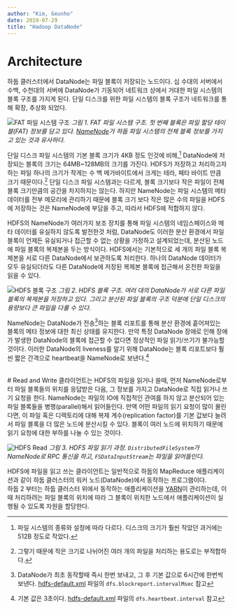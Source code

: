 ```yaml
---
author: "Kim, Geunho"
date: 2019-07-29
title: "Hadoop DataNode"
---
```



# Architecture 
하둡 클러스터에서 DataNode는 파일 블록이 저장되는 노드이다. 십 수대의 서버에서 수백, 수천대의 서버에 DataNode가 기동되어 네트워크 상에서 거대한 파일 시스템의 블록 구조를 가지게 된다. 단일 디스크를 위한 파일 시스템의 블록 구조가 네트워크를 통해 확장, 추상화 되었다.

![FAT 파일 시스템 구조](/hadoop-datanode-1.png) _그림 1. FAT 파일 시스템 구조. 첫 번째 블록은 파일 할당 테이블(FAT) 정보를 담고 있다. [NameNode](/posts/hadoop-namenode/)가 하둡 파일 시스템의 전체 블록 정보를 가지고 있는 것과 유사하다._

단일 디스크 파일 시스템의 기본 블록 크기가 4KB 정도 인것에 비해,[^1] DataNode에 저장되는 블록의 크기는 64MB~128MB의 크기를 가진다. HDFS가 저장하고 처리하고자 하는 파일 하나의 크기가 작게는 수 백 메가바이트에서 크게는 테라, 페타 바이트 만큼 크기 때문이다.[^2] 
단일 디스크 파일 시스템과는 다르게, 블록 크기보다 작은 파일이 전체 블록 크기만큼의 공간을 차지하지는 않는다. 하지만 NameNode는 파일 시스템의 메타데이터를 전부 메모리에 관리하기 때문에 블록 크기 보다 작은 많은 수의 파일을 HDFS에 저장하는 것은 NameNode에 부담을 주고, 따라서 HDFS에 적합하지 않다.

HDFS의 NameNode가 여러가지 보조 장치를 통해 파일 시스템의 네임스페이스와 메타 데이터를 유실하지 않도록 발전한것 처럼, DataNode도 이러한 분산 환경에서 파일 블록이 언제든 유실되거나 접근할 수 없는 상황을 가정하고 설계되었는데, 분산된 노드에 파일 블록의 복제본을 두는 방식이다. HDFS에서는 기본적으로 세 개의 파일 블록 복제본을 서로 다른 DataNode에서 보관하도록 처리한다. 하나의 DataNode 데이터가 모두 유실되더라도 다른 DataNode에 저장된 복제본 블록에 접근해서 온전한 파일을 읽을 수 있다. 

![HDFS 블록 구조](/hadoop-datanode-2.png) _그림 2. HDFS 블록 구조. 여러 대의 DataNode가 서로 다른 파일 블록의 복제본을 저장하고 있다. 그리고 분산된 파일 블록의 구조 덕분에 단일 디스크의 용량보다 큰 파일을 다룰 수 있다._

NameNode는 DataNode가 전송[^3]하는 블록 리포트를 통해 분산 환경에 흩어져있는 블록의 메타 정보에 대한 최신 상태를 유지한다. 만약 특정 DataNode 장애로 인해 장애가 발생한 DataNode의 블록에 접근할 수 없다면 정상적인 파일 읽기/쓰기가 불가능할 것이다. 이러한 DataNode의 liveness를 알기 위해 DataNode는 블록 리포트보다 훨씬 짧은 간격으로 heartbeat을 NameNode로 보낸다.[^4]

<br />
# Read and Write
클라이언트는 HDFS의 파일을 읽거나 쓸때, 먼저 NameNode로부터 파일 블록들의 위치를 응답받은 다음, 그 정보를 가지고 DataNode로 직접 읽거나 쓰기 요청을 한다. NameNode는 파일의 IO에 직접적인 관여를 하지 않고 분산되어 있는 파일 블록들을 병행(parallel)해서 읽어들인다. 만액 어떤 파일의 읽기 요청이 많이 몰린다면, 이 파일 혹은 디렉토리에 대해 복제 계수(replication factor)를 기본 값보다 늘려서 파일 블록을 더 많은 노드에 분산시킬 수 있다. 블록이 여러 노드에 위치하기 때문에 읽기 요청에 대한 부하를 나눌 수 있는 것이다.

![HDFS Read](/hadoop-datanode-3.png) _그림 3. HDFS 파일 읽기 과정. `DistributedFileSystem`가 NameNode로 RPC 통신을 하고, `FSDataInputStream`는 파일을 읽어들인다._

HDFS에 파일을 읽고 쓰는 클라이언트는 일반적으로 하둡의 MapReduce 애플리케이션과 같이 하둡 클러스터의 워커 노드(DataNode)에서 동작하는 프로그램이다.  
하둡 2 부터는 하둡 클러스터 위에서 동작하는 애플리케이션을 [YARN](/posts/hadoop-yarn/)이 관리하는데, 이때 처리하려는 파일 블록의 위치에 따라 그 블록이 위치한 노드에서 애플리케이션이 실행될 수 있도록 자원을 할당한다.



[^1]: 파일 시스템의 종류와 설정에 따라 다르다. 디스크의 크기가 훨씬 작았던 과거에는 512B 정도로 작았다.
[^2]: 그렇기 때문에 작은 크기로 나뉘어진 여러 개의 파일을 처리하는 용도로는 부적합하다.
[^3]: DataNode가 최초 동작할때 즉시 한번 보내고, 그 후 기본 값으로 6시간에 한번씩 보낸다. [hdfs-default.xml](https://hadoop.apache.org/docs/r2.9.1/hadoop-project-dist/hadoop-hdfs/hdfs-default.xml) 파일의 `dfs.blockreport.intervalMsec` 참고
[^4]: 기본 값은 3초이다. [hdfs-default.xml](https://hadoop.apache.org/docs/r2.9.1/hadoop-project-dist/hadoop-hdfs/hdfs-default.xml) 파일의 `dfs.heartbeat.interval` 참고